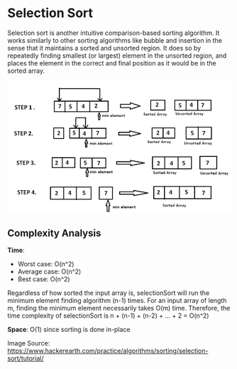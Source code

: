 # Selection Sort

Selection sort is another intuitive comparison-based sorting algorithm. It works similarly to other sorting algorithms
like bubble and insertion in the sense that it maintains a sorted and unsorted region. It does so by repeatedly finding
smallest (or largest) element in the unsorted region, and places the element in the correct and final position as it
would be in the sorted array.

![SelectionSort](../../../../../../docs/assets/images/SelectionSort.png)

## Complexity Analysis

**Time**:

- Worst case: O(n^2)
- Average case: O(n^2)
- Best case: O(n^2)

Regardless of how sorted the input array is, selectionSort will run the minimum element finding algorithm (n-1)
times. For an input array of length m, finding the minimum element necessarily takes O(m) time. Therefore, the
time complexity of selectionSort is n + (n-1) + (n-2) + ... + 2 = O(n^2)

**Space**: O(1) since sorting is done in-place

Image Source: https://www.hackerearth.com/practice/algorithms/sorting/selection-sort/tutorial/
